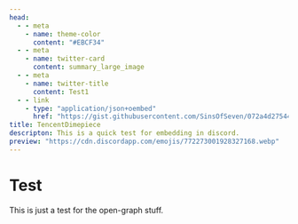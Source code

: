 ```yaml
---
head:
  - - meta
    - name: theme-color
      content: "#EBCF34"
  - - meta
    - name: twitter-card
      content: summary_large_image
  - - meta
    - name: twitter-title
      content: Test1
  - - link
    - type: "application/json+oembed"
      href: "https://gist.githubusercontent.com/SinsOfSeven/072a4d2754452a06cc501f3305b14acd/raw/f5b11aa773b2fb1305ad078ab70c337ffb254584/oEmbed_template.json"
title: TencentDimepiece
descripton: This is a quick test for embedding in discord.
preview: "https://cdn.discordapp.com/emojis/772273001928327168.webp"    
---
```


# Test
This is just a test for the open-graph stuff.